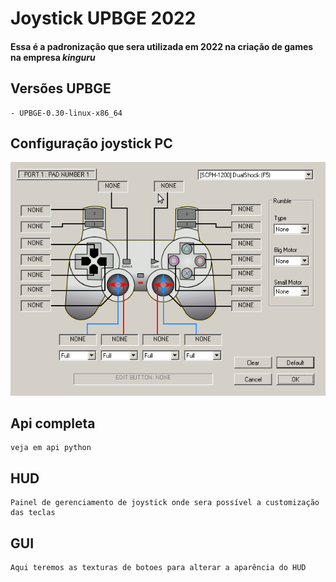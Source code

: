  
# Joystick UPBGE 2022
    
#### Essa é a padronização que sera utilizada em 2022 na criação de games na empresa ***kinguru***

## Versões UPBGE
    - UPBGE-0.30-linux-x86_64 


## Configuração joystick **PC**
![Alt ou título da imagem](./image/joystick/config.png)
    


## Api completa 
    veja em api python


## HUD
    Painel de gerenciamento de joystick onde sera possível a customização das teclas

## GUI
    Aqui teremos as texturas de botoes para alterar a aparência do HUD